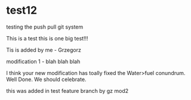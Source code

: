 # test12
testing the push pull git system


This is a test this is one big test!!!

Tis is added by me - Grzegorz

modification 1 - blah blah blah


I think your new modification has toally fixed the Water>fuel conundrum. Well Done. We should celebrate.

this was added in test feature branch by gz mod2

